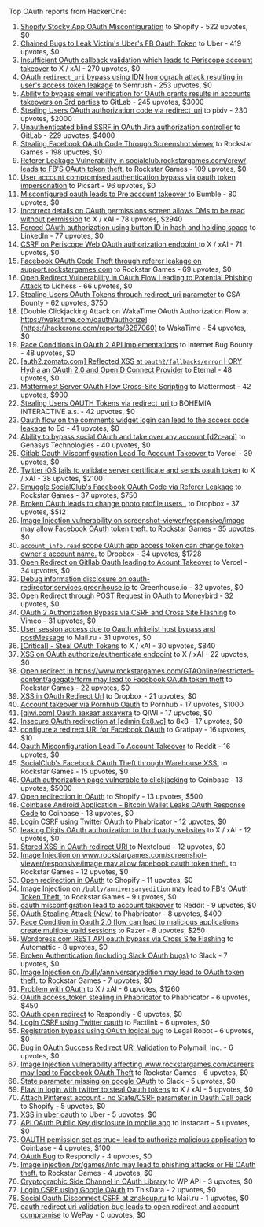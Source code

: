Top OAuth reports from HackerOne:

1. [Shopify Stocky App OAuth Misconfiguration](https://hackerone.com/reports/740989) to Shopify - 522 upvotes, $0
2. [Chained Bugs to Leak Victim's Uber's FB Oauth Token](https://hackerone.com/reports/202781) to Uber - 419 upvotes, $0
3. [Insufficient OAuth callback validation which leads to Periscope account takeover](https://hackerone.com/reports/110293) to X / xAI - 270 upvotes, $0
4. [OAuth `redirect_uri` bypass using IDN homograph attack resulting in user's access token leakage](https://hackerone.com/reports/861940) to Semrush - 253 upvotes, $0
5. [Ability to bypass email verification for OAuth grants results in accounts takeovers on 3rd parties](https://hackerone.com/reports/922456) to GitLab - 245 upvotes, $3000
6. [Stealing Users OAuth authorization code via redirect_uri](https://hackerone.com/reports/1861974) to pixiv - 230 upvotes, $2000
7. [Unauthenticated blind SSRF in OAuth Jira authorization controller](https://hackerone.com/reports/398799) to GitLab - 229 upvotes, $4000
8. [Stealing Facebook OAuth Code Through Screenshot viewer](https://hackerone.com/reports/488269) to Rockstar Games - 198 upvotes, $0
9. [Referer Leakage Vulnerability in  socialclub.rockstargames.com/crew/ leads to FB'S OAuth token theft.](https://hackerone.com/reports/787160) to Rockstar Games - 109 upvotes, $0
10. [User account compromised authentication bypass via oauth token impersonation](https://hackerone.com/reports/739321) to Picsart - 96 upvotes, $0
11. [Misconfigured oauth leads to Pre account takeover ](https://hackerone.com/reports/1074047) to Bumble - 80 upvotes, $0
12. [Incorrect details on OAuth permissions screen allows DMs to be read without permission](https://hackerone.com/reports/434763) to X / xAI - 78 upvotes, $2940
13. [Forced OAuth authorization using button ID in hash and holding space](https://hackerone.com/reports/2649615) to LinkedIn - 77 upvotes, $0
14. [CSRF on Periscope Web OAuth authorization endpoint ](https://hackerone.com/reports/215381) to X / xAI - 71 upvotes, $0
15. [Facebook OAuth Code Theft through referer leakage on support.rockstargames.com](https://hackerone.com/reports/482743) to Rockstar Games - 69 upvotes, $0
16. [Open Redirect Vulnerability in OAuth Flow Leading to Potential Phishing Attack](https://hackerone.com/reports/3099816) to Lichess - 66 upvotes, $0
17. [Stealing Users OAuth Tokens through redirect_uri parameter](https://hackerone.com/reports/665651) to GSA Bounty - 62 upvotes, $750
18. [Double Clickjacking Attack on WakaTime OAuth Authorization Flow at https://wakatime.com/oauth/authorize](https://hackerone.com/reports/3287060) to WakaTime - 54 upvotes, $0
19. [Race Conditions in OAuth 2 API implementations](https://hackerone.com/reports/55140) to Internet Bug Bounty - 48 upvotes, $0
20. [[auth2.zomato.com] Reflected XSS at `oauth2/fallbacks/error` | ORY Hydra an OAuth 2.0 and OpenID Connect Provider](https://hackerone.com/reports/456333) to Eternal - 48 upvotes, $0
21. [Mattermost Server OAuth Flow Cross-Site Scripting](https://hackerone.com/reports/1216203) to Mattermost - 42 upvotes, $900
22. [Stealing Users OAUTH Tokens via redirect_uri ](https://hackerone.com/reports/405100) to BOHEMIA INTERACTIVE a.s. - 42 upvotes, $0
23. [Oauth flow on the comments widget login can lead to the access code leakage](https://hackerone.com/reports/292783) to Ed - 41 upvotes, $0
24. [Ability to bypass social OAuth and take over any account [d2c-api]](https://hackerone.com/reports/729960) to Genasys Technologies - 40 upvotes, $0
25. [Gitlab Oauth Misconfiguration Lead To Account Takeover ](https://hackerone.com/reports/541701) to Vercel - 39 upvotes, $0
26. [Twitter iOS fails to validate server certificate and sends oauth token](https://hackerone.com/reports/168538) to X / xAI - 38 upvotes, $2100
27. [Smuggle SocialClub's Facebook OAuth Code via Referer Leakage](https://hackerone.com/reports/342709) to Rockstar Games - 37 upvotes, $750
28. [Broken OAuth leads to change photo profile users .](https://hackerone.com/reports/642475) to Dropbox - 37 upvotes, $512
29. [Image Injection vulnerability on screenshot-viewer/responsive/image may allow Facebook OAuth token theft.](https://hackerone.com/reports/655288) to Rockstar Games - 35 upvotes, $0
30. [`account_info.read` scope OAuth app access token can change token owner's account name.](https://hackerone.com/reports/1031240) to Dropbox - 34 upvotes, $1728
31. [Open Redirect on Gitllab Oauth leading to Acount Takeover](https://hackerone.com/reports/677617) to Vercel - 34 upvotes, $0
32. [Debug information disclosure on oauth-redirector.services.greenhouse.io](https://hackerone.com/reports/315205) to Greenhouse.io - 32 upvotes, $0
33. [Open Redirect through POST Request in OAuth](https://hackerone.com/reports/1129761) to Moneybird - 32 upvotes, $0
34. [OAuth 2 Authorization Bypass via CSRF and Cross Site Flashing](https://hackerone.com/reports/136582) to Vimeo - 31 upvotes, $0
35. [User session access due to Oauth whitelist host bypass and postMessage](https://hackerone.com/reports/875938) to Mail.ru - 31 upvotes, $0
36. [[Critical] - Steal OAuth Tokens](https://hackerone.com/reports/131202) to X / xAI - 30 upvotes, $840
37. [XSS on OAuth authorize/authenticate endpoint](https://hackerone.com/reports/87040) to X / xAI - 22 upvotes, $0
38. [Open redirect in https://www.rockstargames.com/GTAOnline/restricted-content/agegate/form may lead to Facebook OAuth token theft](https://hackerone.com/reports/798121) to Rockstar Games - 22 upvotes, $0
39. [XSS in OAuth Redirect Url](https://hackerone.com/reports/163707) to Dropbox - 21 upvotes, $0
40. [Account takeover via Pornhub Oauth](https://hackerone.com/reports/192648) to Pornhub - 17 upvotes, $1000
41. [[qiwi.com] Oauth захват аккаунта](https://hackerone.com/reports/159507) to QIWI - 17 upvotes, $0
42. [Insecure OAuth redirection at [admin.8x8.vc]](https://hackerone.com/reports/770548) to 8x8 - 17 upvotes, $0
43. [configure a redirect URI for Facebook OAuth](https://hackerone.com/reports/140432) to Gratipay - 16 upvotes, $10
44. [Oauth Misconfiguration Lead To Account Takeover](https://hackerone.com/reports/1212374) to Reddit - 16 upvotes, $0
45. [SocialClub's Facebook OAuth Theft through Warehouse XSS.](https://hackerone.com/reports/316948) to Rockstar Games - 15 upvotes, $0
46. [OAuth authorization page vulnerable to clickjacking](https://hackerone.com/reports/65825) to Coinbase - 13 upvotes, $5000
47. [Open redirection in OAuth](https://hackerone.com/reports/55525) to Shopify - 13 upvotes, $500
48. [Coinbase Android Application - Bitcoin Wallet Leaks OAuth Response Code](https://hackerone.com/reports/5314) to Coinbase - 13 upvotes, $0
49. [Login CSRF using Twitter OAuth](https://hackerone.com/reports/2228) to Phabricator - 12 upvotes, $0
50. [leaking Digits OAuth authorization to third party websites](https://hackerone.com/reports/166942) to X / xAI - 12 upvotes, $0
51. [Stored XSS in OAuth redirect URI ](https://hackerone.com/reports/261138) to Nextcloud - 12 upvotes, $0
52. [Image Injection on www.rockstargames.com/screenshot-viewer/responsive/image may allow facebook oauth token theft.](https://hackerone.com/reports/497655) to Rockstar Games - 12 upvotes, $0
53. [Open redirection in OAuth](https://hackerone.com/reports/405697) to Shopify - 11 upvotes, $0
54. [Image Injection on `/bully/anniversaryedition` may lead to FB's OAuth Token Theft.](https://hackerone.com/reports/659784) to Rockstar Games - 9 upvotes, $0
55. [oauth misconfigration lead to account takeover](https://hackerone.com/reports/1815463) to Reddit - 9 upvotes, $0
56. [OAuth Stealing Attack (New)](https://hackerone.com/reports/3930) to Phabricator - 8 upvotes, $400
57. [Race Condition in Oauth 2.0 flow can lead to malicious applications create multiple valid sessions](https://hackerone.com/reports/699112) to Razer - 8 upvotes, $250
58. [Wordpress.com REST API oauth bypass via Cross Site Flashing](https://hackerone.com/reports/176308) to Automattic - 8 upvotes, $0
59. [Broken Authentication (including Slack OAuth bugs)](https://hackerone.com/reports/2559) to Slack - 7 upvotes, $0
60. [Image Injection on /bully/anniversaryedition may lead to OAuth token theft.](https://hackerone.com/reports/498358) to Rockstar Games - 7 upvotes, $0
61. [Problem with OAuth](https://hackerone.com/reports/46485) to X / xAI - 6 upvotes, $1260
62. [OAuth access_token stealing in Phabricator](https://hackerone.com/reports/3596) to Phabricator - 6 upvotes, $450
63. [OAuth open redirect](https://hackerone.com/reports/7900) to Respondly - 6 upvotes, $0
64. [Login CSRF using Twitter oauth](https://hackerone.com/reports/13555) to Factlink - 6 upvotes, $0
65. [Registration bypass using OAuth logical bug](https://hackerone.com/reports/64946) to Legal Robot - 6 upvotes, $0
66. [Bug in OAuth Success Redirect URI Validation](https://hackerone.com/reports/753547) to Polymail, Inc. - 6 upvotes, $0
67. [Image Injection vulnerability affecting www.rockstargames.com/careers may lead to Facebook OAuth Theft](https://hackerone.com/reports/491654) to Rockstar Games - 6 upvotes, $0
68. [State parameter missing on google OAuth](https://hackerone.com/reports/2688) to Slack - 5 upvotes, $0
69. [Flaw in login with twitter to steal Oauth tokens](https://hackerone.com/reports/44492) to X / xAI - 5 upvotes, $0
70. [Attach Pinterest account - no State/CSRF parameter in Oauth Call back](https://hackerone.com/reports/111218) to Shopify - 5 upvotes, $0
71. [XSS in uber oauth](https://hackerone.com/reports/131052) to Uber - 5 upvotes, $0
72. [API OAuth Public Key disclosure in mobile app](https://hackerone.com/reports/160120) to Instacart - 5 upvotes, $0
73. [OAUTH pemission set as true= lead to authorize malicious application](https://hackerone.com/reports/87561) to Coinbase - 4 upvotes, $100
74. [OAuth Bug](https://hackerone.com/reports/9460) to Respondly - 4 upvotes, $0
75. [Image injection /br/games/info may lead to phishing attacks or FB OAuth theft.](https://hackerone.com/reports/510388) to Rockstar Games - 4 upvotes, $0
76. [Cryptographic Side Channel in OAuth Library](https://hackerone.com/reports/31168) to WP API - 3 upvotes, $0
77. [Login CSRF using Google OAuth](https://hackerone.com/reports/118737) to ThisData - 2 upvotes, $0
78. [Social Oauth Disconnect CSRF at znakcup.ru](https://hackerone.com/reports/1074869) to Mail.ru - 1 upvotes, $0
79. [oauth redirect uri validation bug leads to open redirect and account compromise](https://hackerone.com/reports/20661) to WePay - 0 upvotes, $0
